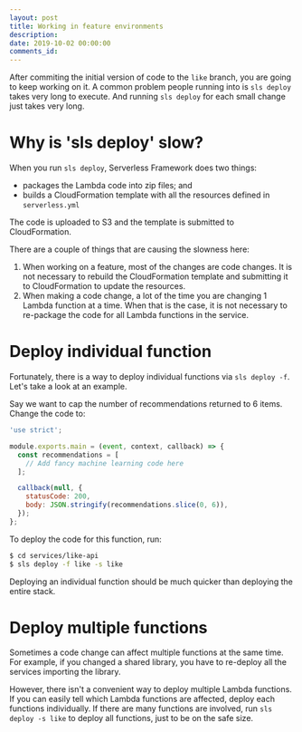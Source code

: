 ```yaml
---
layout: post
title: Working in feature environments
description: 
date: 2019-10-02 00:00:00
comments_id: 
---
```


After commiting the initial version of code to the `like` branch, you are going to keep working on it. A common problem people running into is `sls deploy` takes very long to execute. And running `sls deploy` for each small change just takes very long.

# Why is 'sls deploy' slow?

When you run `sls deploy`, Serverless Framework does two things:

- packages the Lambda code into zip files; and
- builds a CloudFormation template with all the resources defined in `serverless.yml`

The code is uploaded to S3 and the template is submitted to CloudFormation.

There are a couple of things that are causing the slowness here:

1. When working on a feature, most of the changes are code changes. It is not necessary to rebuild the CloudFormation template and submitting it to CloudFormation to update the resources.
2. When making a code change, a lot of the time you are changing 1 Lambda function at a time. When that is the case, it is not necessary to re-package the code for all Lambda functions in the service.

# Deploy individual function

Fortunately,  there is a way to deploy individual functions via `sls deploy -f`. Let's take a look at an example.

Say we want to cap the number of recommendations returned to 6 items. Change the code to:
``` javascript
'use strict';

module.exports.main = (event, context, callback) => {
  const recommendations = [
    // Add fancy machine learning code here
  ];

  callback(null, {
    statusCode: 200,
    body: JSON.stringify(recommendations.slice(0, 6)),
  });                   
};
```
To deploy the code for this function, run:
``` bash
$ cd services/like-api
$ sls deploy -f like -s like
```
Deploying an individual function should be much quicker than deploying the entire stack.

# Deploy multiple functions

 Sometimes a code change can affect multiple functions at the same time. For example, if you changed a shared library, you have to re-deploy all the services importing the library.

However, there isn't a convenient way to deploy multiple Lambda functions. If you can easily tell which Lambda functions are affected, deploy each functions individually. If there are many functions are involved, run `sls deploy -s like` to deploy all functions, just to be on the safe size.
